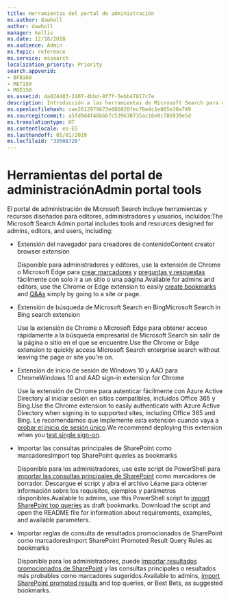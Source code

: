 ```yaml
---
title: Herramientas del portal de administración
ms.author: dawholl
author: dawholl
manager: kellis
ms.date: 12/18/2018
ms.audience: Admin
ms.topic: reference
ms.service: mssearch
localization_priority: Priority
search.appverid:
- BFB160
- MET150
- MOE150
ms.assetid: 4a824483-2407-4bbd-8f7f-5ebb47817c7e
description: Introducción a las herramientas de Microsoft Search para crear e importar resultados, iniciar sesión automáticamente y buscar desde cualquier lugar
ms.openlocfilehash: cae2612979673e086820fec78e4c1e085e38a749
ms.sourcegitcommit: a5fd9d4f46bbb7c539630735ac16e0c786939e5d
ms.translationtype: HT
ms.contentlocale: es-ES
ms.lasthandoff: 05/01/2019
ms.locfileid: "33508726"
---
```

# <a name="admin-portal-tools"></a><span data-ttu-id="85fcd-103">Herramientas del portal de administración</span><span class="sxs-lookup"><span data-stu-id="85fcd-103">Admin portal tools</span></span>

<span data-ttu-id="85fcd-104">El portal de administración de Microsoft Search incluye herramientas y recursos diseñados para editores, administradores y usuarios, incluidos:</span><span class="sxs-lookup"><span data-stu-id="85fcd-104">The Microsoft Search Admin portal includes tools and resources designed for admins, editors, and users, including:</span></span>
  
- <span data-ttu-id="85fcd-105">Extensión del navegador para creadores de contenido</span><span class="sxs-lookup"><span data-stu-id="85fcd-105">Content creator browser extension</span></span>
    
    <span data-ttu-id="85fcd-106">Disponible para administradores y editores, use la extensión de Chrome o Microsoft Edge para [crear marcadores](create-bookmarks.md) y [preguntas y respuestas](create-qas.md) fácilmente con solo ir a un sitio o una página.</span><span class="sxs-lookup"><span data-stu-id="85fcd-106">Available for admins and editors, use the Chrome or Edge extension to easily [create bookmarks](create-bookmarks.md) and [Q&As](create-qas.md) simply by going to a site or page.</span></span> 
    
- <span data-ttu-id="85fcd-107">Extensión de búsqueda de Microsoft Search en Bing</span><span class="sxs-lookup"><span data-stu-id="85fcd-107">Microsoft Search in Bing search extension</span></span>
    
    <span data-ttu-id="85fcd-108">Use la extensión de Chrome o Microsoft Edge para obtener acceso rápidamente a la búsqueda empresarial de Microsoft Search sin salir de la página o sitio en el que se encuentre.</span><span class="sxs-lookup"><span data-stu-id="85fcd-108">Use the Chrome or Edge extension to quickly access Microsoft Search enterprise search without leaving the page or site you're on.</span></span>
    
- <span data-ttu-id="85fcd-109">Extensión de inicio de sesión de Windows 10 y AAD para Chrome</span><span class="sxs-lookup"><span data-stu-id="85fcd-109">Windows 10 and AAD sign-in extension for Chrome</span></span>
    
    <span data-ttu-id="85fcd-110">Use la extensión de Chrome para autenticar fácilmente con Azure Active Directory al iniciar sesión en sitios compatibles, incluidos Office 365 y Bing.</span><span class="sxs-lookup"><span data-stu-id="85fcd-110">Use the Chrome extension to easily authenticate with Azure Active Directory when signing in to supported sites, including Office 365 and Bing.</span></span> <span data-ttu-id="85fcd-111">Le recomendamos que implemente esta extensión cuando vaya a [probar el inicio de sesión único](test-single-sign-on.md).</span><span class="sxs-lookup"><span data-stu-id="85fcd-111">We recommend deploying this extension when you [test single sign-on](test-single-sign-on.md).</span></span>
    
- <span data-ttu-id="85fcd-112">Importar las consultas principales de SharePoint como marcadores</span><span class="sxs-lookup"><span data-stu-id="85fcd-112">Import top SharePoint queries as bookmarks</span></span>
    
    <span data-ttu-id="85fcd-p102">Disponible para los administradores, use este script de PowerShell para [importar las consultas principales de SharePoint](import-sharepoint-promoted-results-and-top-queries.md) como marcadores de borrador. Descargue el script y abra el archivo Léame para obtener información sobre los requisitos, ejemplos y parámetros disponibles.</span><span class="sxs-lookup"><span data-stu-id="85fcd-p102">Available to admins, use this PowerShell script to [import SharePoint top queries](import-sharepoint-promoted-results-and-top-queries.md) as draft bookmarks. Download the script and open the README file for information about requirements, examples, and available parameters.</span></span> 
    
- <span data-ttu-id="85fcd-115">Importar reglas de consulta de resultados promocionados de SharePoint como marcadores</span><span class="sxs-lookup"><span data-stu-id="85fcd-115">Import SharePoint Promoted Result Query Rules as bookmarks</span></span>
    
    <span data-ttu-id="85fcd-116">Disponible para los administradores, puede [importar resultados promocionados de SharePoint](import-sharepoint-promoted-results-and-top-queries.md) y las consultas principales o resultados más probables como marcadores sugeridos.</span><span class="sxs-lookup"><span data-stu-id="85fcd-116">Available to admins, [import SharePoint promoted results](import-sharepoint-promoted-results-and-top-queries.md) and top queries, or Best Bets, as suggested bookmarks.</span></span> 

  

